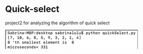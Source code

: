 # Quick-select
project2 for analyzing the algorithm of quick select

![](https://github.com/Sabrinalulu/Quick-select/blob/master/quick.png)
